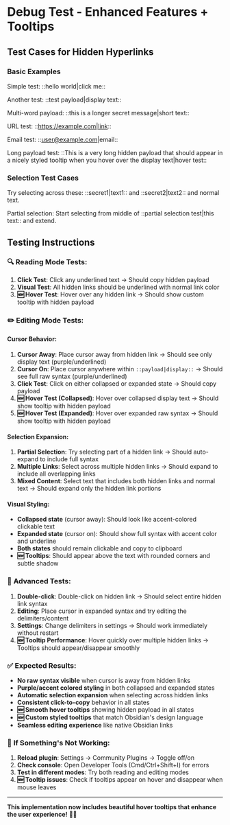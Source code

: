 # Debug Test - Enhanced Features + Tooltips

## Test Cases for Hidden Hyperlinks

### Basic Examples
Simple test: ::hello world|click me::

Another test: ::test payload|display text::

Multi-word payload: ::this is a longer secret message|short text::

URL test: ::https://example.com|link::

Email test: ::user@example.com|email::

Long payload test: ::This is a very long hidden payload that should appear in a nicely styled tooltip when you hover over the display text|hover test::

### Selection Test Cases
Try selecting across these: ::secret1|text1:: and ::secret2|text2:: and normal text.

Partial selection: Start selecting from middle of ::partial selection test|this text:: and extend.

## Testing Instructions

### 🔍 **Reading Mode Tests:**
1. **Click Test**: Click any underlined text → Should copy hidden payload
2. **Visual Test**: All hidden links should be underlined with normal link color
3. **🆕 Hover Test**: Hover over any hidden link → Should show custom tooltip with hidden payload

### ✏️ **Editing Mode Tests:**

#### **Cursor Behavior:**
1. **Cursor Away**: Place cursor away from hidden link → Should see only display text (purple/underlined)
2. **Cursor On**: Place cursor anywhere within `::payload|display::` → Should see full raw syntax (purple/underlined)
3. **Click Test**: Click on either collapsed or expanded state → Should copy payload
4. **🆕 Hover Test (Collapsed)**: Hover over collapsed display text → Should show tooltip with hidden payload
5. **🆕 Hover Test (Expanded)**: Hover over expanded raw syntax → Should show tooltip with hidden payload

#### **Selection Expansion:**
1. **Partial Selection**: Try selecting part of a hidden link → Should auto-expand to include full syntax
2. **Multiple Links**: Select across multiple hidden links → Should expand to include all overlapping links
3. **Mixed Content**: Select text that includes both hidden links and normal text → Should expand only the hidden link portions

#### **Visual Styling:**
- **Collapsed state** (cursor away): Should look like accent-colored clickable text
- **Expanded state** (cursor on): Should show full syntax with accent color and underline
- **Both states** should remain clickable and copy to clipboard
- **🆕 Tooltips**: Should appear above the text with rounded corners and subtle shadow

### 🧪 **Advanced Tests:**
1. **Double-click**: Double-click on hidden link → Should select entire hidden link syntax
2. **Editing**: Place cursor in expanded syntax and try editing the delimiters/content
3. **Settings**: Change delimiters in settings → Should work immediately without restart
4. **🆕 Tooltip Performance**: Hover quickly over multiple hidden links → Tooltips should appear/disappear smoothly

### ✅ **Expected Results:**
- **No raw syntax visible** when cursor is away from hidden links
- **Purple/accent colored styling** in both collapsed and expanded states  
- **Automatic selection expansion** when selecting across hidden links
- **Consistent click-to-copy** behavior in all states
- **🆕 Smooth hover tooltips** showing hidden payload in all states
- **🆕 Custom styled tooltips** that match Obsidian's design language
- **Seamless editing experience** like native Obsidian links

### 🚨 **If Something's Not Working:**
1. **Reload plugin**: Settings → Community Plugins → Toggle off/on
2. **Check console**: Open Developer Tools (Cmd/Ctrl+Shift+I) for errors
3. **Test in different modes**: Try both reading and editing modes
4. **🆕 Tooltip issues**: Check if tooltips appear on hover and disappear when mouse leaves

---

**This implementation now includes beautiful hover tooltips that enhance the user experience!** 🎉✨ 
